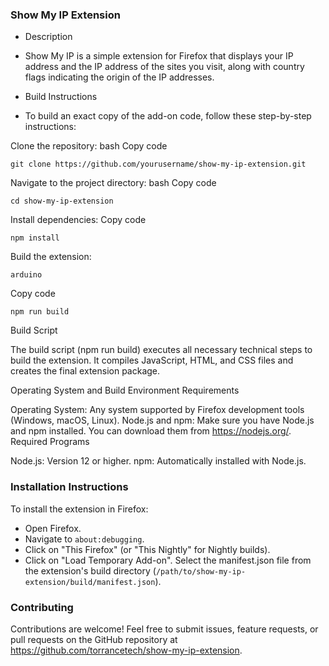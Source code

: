 ### Show My IP Extension

- Description

- Show My IP is a simple extension for Firefox that displays your IP address and the IP address of the sites you visit, along with country flags indicating the origin of the IP addresses.

- Build Instructions

- To build an exact copy of the add-on code, follow these step-by-step instructions:

Clone the repository:
bash
Copy code
```
git clone https://github.com/yourusername/show-my-ip-extension.git
```
Navigate to the project directory:
bash
Copy code
```
cd show-my-ip-extension
```
Install dependencies:
Copy code
```
npm install
```
Build the extension:
```
arduino
```
Copy code
```
npm run build
```

Build Script

The build script (npm run build) executes all necessary technical steps to build the extension. It compiles JavaScript, HTML, and CSS files and creates the final extension package.

Operating System and Build Environment Requirements

Operating System: Any system supported by Firefox development tools (Windows, macOS, Linux).
Node.js and npm: Make sure you have Node.js and npm installed. You can download them from https://nodejs.org/.
Required Programs

Node.js: Version 12 or higher.
npm: Automatically installed with Node.js.

### Installation Instructions

To install the extension in Firefox:

- Open Firefox.
- Navigate to `about:debugging`.
- Click on "This Firefox" (or "This Nightly" for Nightly builds).
- Click on "Load Temporary Add-on".
Select the manifest.json file from the extension's build directory (`/path/to/show-my-ip-extension/build/manifest.json`).

### Contributing

Contributions are welcome! Feel free to submit issues, feature requests, or pull requests on the GitHub repository at https://github.com/torrancetech/show-my-ip-extension.
